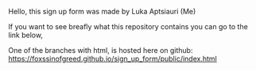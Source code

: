 Hello, this sign up form was made by Luka Aptsiauri (Me)

If you want to see breafly what this repository contains you can go to the link below,

One of the branches with html, is hosted here on github: https://foxssinofgreed.github.io/sign_up_form/public/index.html
